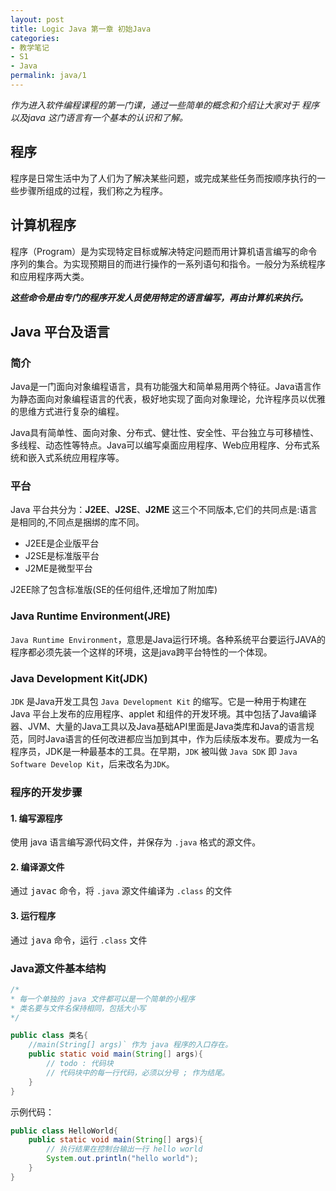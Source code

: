 ```yaml
---
layout: post
title: Logic Java 第一章 初始Java
categories:
- 教学笔记
- S1
- Java
permalink: java/1
---
```


*作为进入软件编程课程的第一门课，通过一些简单的概念和介绍让大家对于 程序以及java 这门语言有一个基本的认识和了解。*

<!-- more -->

## 程序

程序是日常生活中为了人们为了解决某些问题，或完成某些任务而按顺序执行的一些步骤所组成的过程，我们称之为程序。  

## 计算机程序

程序（Program）是为实现特定目标或解决特定问题而用计算机语言编写的命令序列的集合。为实现预期目的而进行操作的一系列语句和指令。一般分为系统程序和应用程序两大类。

___这些命令是由专门的程序开发人员使用特定的语言编写，再由计算机来执行。___

## Java 平台及语言

### 简介

Java是一门面向对象编程语言，具有功能强大和简单易用两个特征。Java语言作为静态面向对象编程语言的代表，极好地实现了面向对象理论，允许程序员以优雅的思维方式进行复杂的编程。

Java具有简单性、面向对象、分布式、健壮性、安全性、平台独立与可移植性、多线程、动态性等特点。Java可以编写桌面应用程序、Web应用程序、分布式系统和嵌入式系统应用程序等。

### 平台

Java 平台共分为：**J2EE**、**J2SE**、**J2ME** 这三个不同版本,它们的共同点是:语言是相同的,不同点是捆绑的库不同。

+ J2EE是企业版平台
+ J2SE是标准版平台
+ J2ME是微型平台

J2EE除了包含标准版(SE的任何组件,还增加了附加库)

### Java Runtime Environment(JRE)
`Java Runtime Environment`，意思是Java运行环境。各种系统平台要运行JAVA的程序都必须先装一个这样的环境，这是java跨平台特性的一个体现。

### Java Development Kit(JDK)
`JDK` 是Java开发工具包 `Java Development Kit` 的缩写。它是一种用于构建在 Java 平台上发布的应用程序、applet 和组件的开发环境。其中包括了Java编译器、JVM、大量的Java工具以及Java基础API里面是Java类库和Java的语言规范，同时Java语言的任何改进都应当加到其中，作为后续版本发布。要成为一名程序员，JDK是一种最基本的工具。在早期，`JDK` 被叫做 `Java SDK` 即 `Java Software Develop Kit`，后来改名为`JDK`。

### 程序的开发步骤

#### 1. 编写源程序

使用 java 语言编写源代码文件，并保存为 `.java` 格式的源文件。

#### 2. 编译源文件  

通过 <kbd>javac</kbd> 命令，将 `.java` 源文件编译为 `.class` 的文件

#### 3. 运行程序

通过 <kbd>java</kbd> 命令，运行 `.class` 文件

### Java源文件基本结构

``` java
/*
* 每一个单独的 java 文件都可以是一个简单的小程序
* 类名要与文件名保持相同，包括大小写
*/

public class 类名{
	//main(String[] args)` 作为 java 程序的入口存在。
	public static void main(String[] args){
		// todo : 代码块
		// 代码块中的每一行代码，必须以分号 ; 作为结尾。
    }
}
```

示例代码：

``` java
public class HelloWorld{
	public static void main(String[] args){
		// 执行结果在控制台输出一行 hello world
		System.out.println("hello world");
	}
}
```
